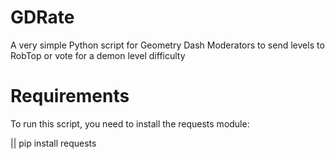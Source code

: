 # GDRate
A very simple Python script for Geometry Dash Moderators to send levels to RobTop or vote for a demon level difficulty

# Requirements
To run this script, you need to install the requests module:

|| pip install requests
